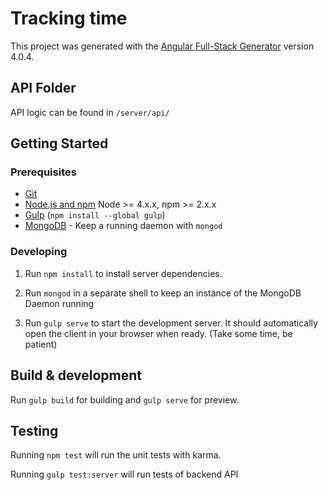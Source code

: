 # Tracking time

This project was generated with the [Angular Full-Stack Generator](https://github.com/DaftMonk/generator-angular-fullstack) version 4.0.4.

## API Folder

API logic can be found in `/server/api/`

## Getting Started

### Prerequisites

- [Git](https://git-scm.com/)
- [Node.js and npm](nodejs.org) Node >= 4.x.x, npm >= 2.x.x
- [Gulp](http://gulpjs.com/) (`npm install --global gulp`)
- [MongoDB](https://www.mongodb.org/) - Keep a running daemon with `mongod`

### Developing

1. Run `npm install` to install server dependencies.

2. Run `mongod` in a separate shell to keep an instance of the MongoDB Daemon running

3. Run `gulp serve` to start the development server. It should automatically open the client in your browser when ready. (Take some time, be patient)

## Build & development

Run `gulp build` for building and `gulp serve` for preview.

## Testing

Running `npm test` will run the unit tests with karma.

Running `gulp test:server` will run tests of backend API
